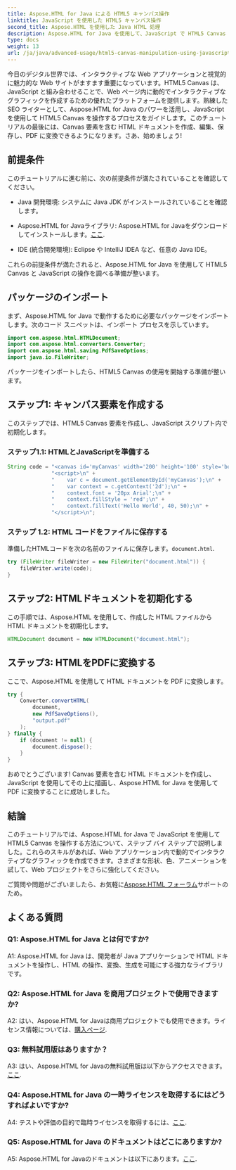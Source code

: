 ```yaml
---
title: Aspose.HTML for Java による HTML5 キャンバス操作
linktitle: JavaScript を使用した HTML5 キャンバス操作
second_title: Aspose.HTML を使用した Java HTML 処理
description: Aspose.HTML for Java を使用して、JavaScript で HTML5 Canvas を操作する方法を学びます。動的なグラフィックを作成し、PDF に変換します。
type: docs
weight: 13
url: /ja/java/advanced-usage/html5-canvas-manipulation-using-javascript/
---
```

今日のデジタル世界では、インタラクティブな Web アプリケーションと視覚的に魅力的な Web サイトがますます重要になっています。HTML5 Canvas は、JavaScript と組み合わせることで、Web ページ内に動的でインタラクティブなグラフィックを作成するための優れたプラットフォームを提供します。熟練した SEO ライターとして、Aspose.HTML for Java のパワーを活用し、JavaScript を使用して HTML5 Canvas を操作するプロセスをガイドします。このチュートリアルの最後には、Canvas 要素を含む HTML ドキュメントを作成、編集、保存し、PDF に変換できるようになります。さあ、始めましょう!

## 前提条件

このチュートリアルに進む前に、次の前提条件が満たされていることを確認してください。

- Java 開発環境: システムに Java JDK がインストールされていることを確認します。

-  Aspose.HTML for Javaライブラリ: Aspose.HTML for Javaをダウンロードしてインストールします。[ここ](https://releases.aspose.com/html/java/).

- IDE (統合開発環境): Eclipse や IntelliJ IDEA など、任意の Java IDE。

これらの前提条件が満たされると、Aspose.HTML for Java を使用して HTML5 Canvas と JavaScript の操作を調べる準備が整います。

## パッケージのインポート

まず、Aspose.HTML for Java で動作するために必要なパッケージをインポートします。次のコード スニペットは、インポート プロセスを示しています。

```java
import com.aspose.html.HTMLDocument;
import com.aspose.html.converters.Converter;
import com.aspose.html.saving.PdfSaveOptions;
import java.io.FileWriter;
```

パッケージをインポートしたら、HTML5 Canvas の使用を開始する準備が整います。


## ステップ1: キャンバス要素を作成する

このステップでは、HTML5 Canvas 要素を作成し、JavaScript スクリプト内で初期化します。

### ステップ1.1: HTMLとJavaScriptを準備する

```java
String code = "<canvas id='myCanvas' width='200' height='100' style='border:1px solid #d3d3d3;'></canvas>\n" +
              "<script>\n" +
              "    var c = document.getElementById('myCanvas');\n" +
              "    var context = c.getContext('2d');\n" +
              "    context.font = '20px Arial';\n" +
              "    context.fillStyle = 'red';\n" +
              "    context.fillText('Hello World', 40, 50);\n" +
              "</script>\n";
```

### ステップ 1.2: HTML コードをファイルに保存する

準備したHTMLコードを次の名前のファイルに保存します。`document.html`.

```java
try (FileWriter fileWriter = new FileWriter("document.html")) {
    fileWriter.write(code);
}
```

## ステップ2: HTMLドキュメントを初期化する

この手順では、Aspose.HTML を使用して、作成した HTML ファイルから HTML ドキュメントを初期化します。

```java
HTMLDocument document = new HTMLDocument("document.html");
```

## ステップ3: HTMLをPDFに変換する

ここで、Aspose.HTML を使用して HTML ドキュメントを PDF に変換します。

```java
try {
    Converter.convertHTML(
        document,
        new PdfSaveOptions(),
        "output.pdf"
    );
} finally {
    if (document != null) {
        document.dispose();
    }
}
```

おめでとうございます! Canvas 要素を含む HTML ドキュメントを作成し、JavaScript を使用してその上に描画し、Aspose.HTML for Java を使用して PDF に変換することに成功しました。

## 結論

このチュートリアルでは、Aspose.HTML for Java で JavaScript を使用して HTML5 Canvas を操作する方法について、ステップ バイ ステップで説明しました。これらのスキルがあれば、Web アプリケーション内で動的でインタラクティブなグラフィックを作成できます。さまざまな形状、色、アニメーションを試して、Web プロジェクトをさらに強化してください。

ご質問や問題がございましたら、お気軽に[Aspose.HTML フォーラム](https://forum.aspose.com/)サポートのため。

## よくある質問

### Q1: Aspose.HTML for Java とは何ですか?

A1: Aspose.HTML for Java は、開発者が Java アプリケーションで HTML ドキュメントを操作し、HTML の操作、変換、生成を可能にする強力なライブラリです。

### Q2: Aspose.HTML for Java を商用プロジェクトで使用できますか?

 A2: はい、Aspose.HTML for Javaは商用プロジェクトでも使用できます。ライセンス情報については、[購入ページ](https://purchase.aspose.com/buy).

### Q3: 無料試用版はありますか？

A3: はい、Aspose.HTML for Javaの無料試用版は以下からアクセスできます。[ここ](https://releases.aspose.com/).

### Q4: Aspose.HTML for Java の一時ライセンスを取得するにはどうすればよいですか?

 A4: テストや評価の目的で臨時ライセンスを取得するには、[ここ](https://purchase.aspose.com/temporary-license/).

### Q5: Aspose.HTML for Java のドキュメントはどこにありますか?

 A5: Aspose.HTML for Javaのドキュメントは以下にあります。[ここ](https://reference.aspose.com/html/java/).